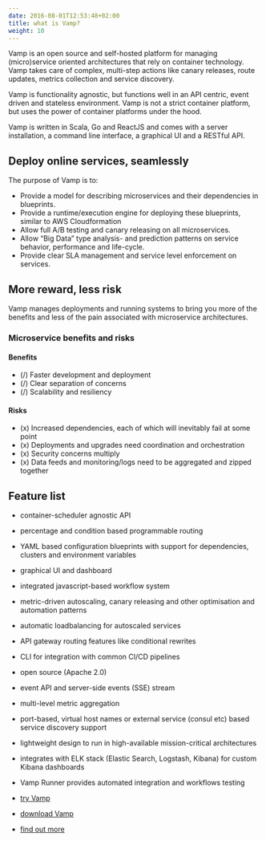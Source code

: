 ```yaml
---
date: 2016-08-01T12:53:48+02:00
title: what is Vamp?
weight: 10
---
```


Vamp is an open source and self-hosted platform for managing (micro)service oriented architectures that rely on container technology. Vamp takes care of complex, multi-step actions like canary releases, route updates, metrics collection and service discovery.

Vamp is functionality agnostic, but functions well in an API centric, event driven and stateless environment. Vamp is not a strict container platform, but uses the power of container platforms under the hood.

Vamp is written in Scala, Go and ReactJS and comes with a server installation, a command line interface, a graphical UI and a RESTful API.

## Deploy online services, seamlessly

The purpose of Vamp is to:

* Provide a model for describing microservices and their dependencies in blueprints.
* Provide a runtime/execution engine for deploying these blueprints, similar to AWS Cloudformation
* Allow full A/B testing and canary releasing on all microservices.
* Allow “Big Data” type analysis- and prediction patterns on service behavior, performance and life-cycle.
* Provide clear SLA management and service level enforcement on services.

## More reward, less risk

Vamp manages deployments and running systems to bring you more of the benefits and less of the pain associated with microservice architectures.

### Microservice benefits and risks

#### Benefits

* (/) Faster development and deployment
* (/) Clear separation of concerns
* (/) Scalability and resiliency

#### Risks

* (x) Increased dependencies, each of which will inevitably fail at some point
* (x) Deployments and upgrades need coordination and orchestration
* (x) Security concerns multiply
* (x) Data feeds and monitoring/logs need to be aggregated and zipped together

## Feature list

* container-scheduler agnostic API
* percentage and condition based programmable routing
* YAML based configuration blueprints with support for dependencies, clusters and environment variables
* graphical UI and dashboard
* integrated javascript-based workflow system 
* metric-driven autoscaling, canary releasing and other optimisation and automation patterns
* automatic loadbalancing for autoscaled services
* API gateway routing features like conditional rewrites
* CLI for integration with common CI/CD pipelines
* open source (Apache 2.0)
* event API and server-side events (SSE) stream
* multi-level metric aggregation
* port-based, virtual host names or external service (consul etc) based service discovery support
* lightweight design to run in high-available mission-critical architectures
* integrates with ELK stack (Elastic Search, Logstash, Kibana) for custom Kibana dashboards
* Vamp Runner provides automated integration and workflows testing 

* [try Vamp](/tryvamp/)
* [download Vamp](/downloads/)
* [find out more](/howvampworks/)